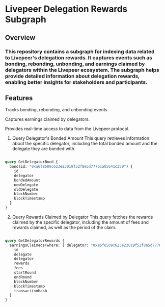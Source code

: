 # Livepeer Delegation Rewards Subgraph

## Overview

### This repository contains a subgraph for indexing data related to Livepeer's delegation rewards. It captures events such as bonding, rebonding, unbonding, and earnings claimed by delegators within the Livepeer ecosystem. The subgraph helps provide detailed information about delegation rewards, enabling better insights for stakeholders and participants.

## Features

Tracks bonding, rebonding, and unbonding events.

Captures earnings claimed by delegators.

Provides real-time access to data from the Livepeer protocol.


1. Query Delegator's Bonded Amount
This query retrieves information about the specific delegator, including the total bonded amount and the delegate they are bonded with.

```graphql

query GetDelegatorBond {
  bond(id: "0xa6f8509c623e23019f52f8e5d7776ca05641c359") {
    id
    delegator
    bondedAmount
    newDelegate
    oldDelegate
    blockNumber
    blockTimestamp
  }
}
```

2. Query Rewards Claimed by Delegator
This query fetches the rewards claimed by the specific delegator, including the amount of fees and rewards claimed, as well as the period of the claim.

```graphql

query GetDelegatorRewards {
  earningsClaimeds(where: { delegator: "0xa6f8509c623e23019f52f8e5d7776ca05641c359" }) {
    id
    delegate
    delegator
    rewards
    fees
    startRound
    endRound
    blockNumber
    blockTimestamp
    transactionHash
  }
}
```

